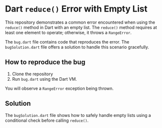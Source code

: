 # Dart `reduce()` Error with Empty List

This repository demonstrates a common error encountered when using the `reduce()` method in Dart with an empty list. The `reduce()` method requires at least one element to operate; otherwise, it throws a `RangeError`. 

The `bug.dart` file contains code that reproduces the error. The `bugSolution.dart` file offers a solution to handle this scenario gracefully.

## How to reproduce the bug

1. Clone the repository
2. Run `bug.dart` using the Dart VM.

You will observe a `RangeError` exception being thrown.

## Solution

The `bugSolution.dart` file shows how to safely handle empty lists using a conditional check before calling `reduce()`.